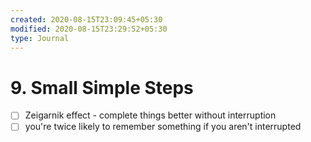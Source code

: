 ```yaml
---
created: 2020-08-15T23:09:45+05:30
modified: 2020-08-15T23:29:52+05:30
type: Journal
---
```


# 9.  Small Simple Steps

- [ ] Zeigarnik effect - complete things better without interruption
- [ ] you're twice likely to remember something if you aren't interrupted